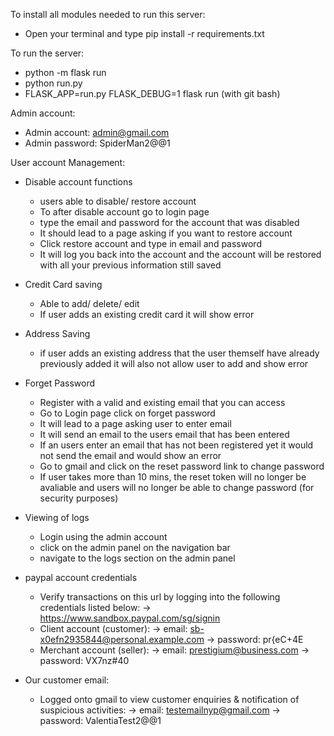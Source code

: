 To install all modules needed to run this server: 
- Open your terminal and type pip install -r requirements.txt

To run the server:
- python -m flask run 
- python run.py 
- FLASK_APP=run.py FLASK_DEBUG=1 flask run (with git bash)

Admin account:
- Admin account: admin@gmail.com
- Admin password: SpiderMan2@@1

User account Management:
- Disable account functions
    - users able to disable/ restore account
    - To after disable account go to login page
    - type the email and password for the account that was disabled
    - It should lead to a page asking if you want to restore account
    - Click restore account and type in email and password
    - It will log you back into the account and the account will be restored with all your previous information still saved

- Credit Card saving
    - Able to add/ delete/ edit 
    - If user adds an existing credit card it will show error

- Address Saving
    - if user adds an existing address that the user themself have already previously added it will also not allow user to add and show error
    
- Forget Password
    - Register with a valid and existing email that you can access
    - Go to Login page click on forget password
    - It will lead to a page asking user to enter email
    - It will send an email to the users email that has been entered
    - If an users enter an email that has not been registered yet it would not send the email and would show an error
    - Go to gmail and click on the reset password link to change password
    - If user takes more than 10 mins, the reset token will no longer be avaliable and users will no longer be able to change password (for security purposes)

- Viewing of logs
    - Login using the admin account 
    - click on the admin panel on the navigation bar 
    - navigate to the logs section on the admin panel 

- paypal account credentials 
    - Verify transactions on this url by logging into the following credentials listed below: 
        -> https://www.sandbox.paypal.com/sg/signin
    - Client account (customer):
        -> email: sb-x0efn2935844@personal.example.com
        -> password: pr{eC+4E
    - Merchant account (seller):
        -> email: prestigium@business.com
        -> password: VX7nz#40

- Our customer email:
    - Logged onto gmail to view customer enquiries & notification of suspicious activities:
    -> email: testemailnyp@gmail.com
    -> password: ValentiaTest2@@1









